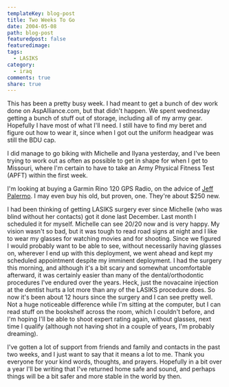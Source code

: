 ```yaml
---
templateKey: blog-post
title: Two Weeks To Go
date: 2004-05-08
path: blog-post
featuredpost: false
featuredimage:
tags:
  - LASIKS
category:
  - iraq
comments: true
share: true
---
```


This has been a pretty busy week. I had meant to get a bunch of dev work done on AspAlliance.com, but that didn't happen. We spent wednesday getting a bunch of stuff out of storage, including all of my army gear. Hopefully I have most of what I'll need. I still have to find my beret and figure out how to wear it, since when I got out the uniform headgear was still the BDU cap.

I did manage to go biking with Michelle and Ilyana yesterday, and I've been trying to work out as often as possible to get in shape for when I get to Missouri, where I'm certain to have to take an Army Physical Fitness Test (APFT) within the first week.

I'm looking at buying a Garmin Rino 120 GPS Radio, on the advice of [Jeff Palermo](http://dotnetjunkies.com/WebLog/jpalermo). I may even buy his old, but proven, one. They're about $250 new.

I had been thinking of getting LASIKS surgery ever since Michelle (who was blind without her contacts) got it done last December. Last month I scheduled it for myself. Michelle can see 20/20 now and is very happy. My vision wasn't so bad, but it was tough to read road signs at night and I like to wear my glasses for watching movies and for shooting. Since we figured I would probably want to be able to see, without necessarily having glasses on, wherever I end up with this deployment, we went ahead and kept my scheduled appointment despite my imminent deployment. I had the surgery this morning, and although it's a bit scary and somewhat uncomfortable afterward, it was certainly easier than many of the dental/orthodontic procedures I've endured over the years. Heck, just the novacaine injection at the dentist hurts a lot more than any of the LASIKS procedure does. So now it's been about 12 hours since the surgery and I can see pretty well. Not a huge noticeable difference while I'm sitting at the computer, but I can read stuff on the bookshelf across the room, which I couldn't before, and I'm hoping I'll be able to shoot expert rating again, without glasses, next time I qualify (although not having shot in a couple of years, I'm probably dreaming).

I've gotten a lot of support from friends and family and contacts in the past two weeks, and I just want to say that it means a lot to me. Thank you everyone for your kind words, thoughts, and prayers. Hopefully in a bit over a year I'll be writing that I've returned home safe and sound, and perhaps things will be a bit safer and more stable in the world by then.
